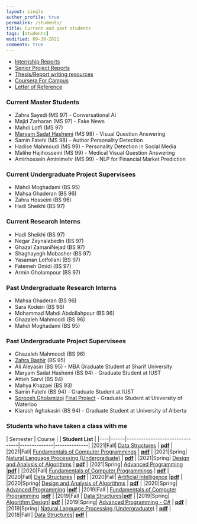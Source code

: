 ```yaml
---
layout: single
author_profile: true
permalink: /students/
title: Current and past students
tags: [students]
modified: 09-30-2021
comments: true
---
```


* [Internship Reports](/internship/)
* [Senior Project Reports](/projects/)
* [Thesis/Report writing resources](/writing/)
* [Coursera For Campus](/coursera/)
* [Letter of Reference](/reference/)

### Current Master Students
* Zahra Sayedi (MS 97) - Conversational AI
* Majid Zarharan (MS 97) - Fake News
* Mahdi Lotfi (MS 97)
* [Maryam Sadat Hashemi](https://maryamhashemi.github.io/) (MS 98) - Visual Question Answering
* Samin Fatehi (MS 98) - Author Personality Detection
* Hadise Mahmoudi (MS 99) - Personality Detection in Social Media
* Malihe Hajihosseini (MS 99) - Medical Visual Question Answering 
* Amirhossein Aminimehr (MS 99) - NLP for Financial Market Prediction

### Current Undergraduate Project Supervisees
* Mahdi Moghadami (BS 95)
* Mahsa Ghaderan (BS 96)
* Zahra Hosseini (BS 96)
* Hadi Sheikhi (BS 97)

<!-- 
Armin Gholampour
-->

### Current Research Interns
* Hadi Sheikhi (BS 97)
* Negar Zeynalabedin (BS 97)
* Ghazal ZamaniNejad (BS 97)
* Shaghayegh Mobasher (BS 97)
* Yasaman Lotfollahi (BS 97)
* Fatemeh Omidi (BS 97)
* Armin Gholampour (BS 97)

### Past Undergraduate Research Interns
* Mahsa Ghaderan (BS 96)
* Sara Kodeiri (BS 96)
* Mohammad Mahdi Abdollahpour (BS 96)
* Ghazaleh Mahmoodi (BS 96)
* Mahdi Moghadami (BS 95)

### Past Undergraduate Project Supervisees
* Ghazaleh Mahmoodi (BS 96)
* [Zahra Bashir](http://zahrabashir98.github.io/) (BS 95)
* Ali Aleyasin (BS 95) - MBA Graduate Student at Sharif University
* Maryam Sadat Hashemi (BS 94) - Graduate Student at IUST
* Attieh Sarvi (BS 94)
* Mahya Khazaei (BS 93)
* Samin Fatehi (BS 94) - Graduate Student at IUST
* [Soroosh Gholamizoj](https://sites.google.com/site/gholamisoroosh) [Final Project](/projects/sorooshgholami) - Graduate Student at University of Waterloo
* Kiarash Aghakasiri (BS 94) - Graduate Student at University of Alberta

### Students who have taken a class with me

|  Semester |       Course                   |              | **Student List**  |
|----|------|--------------------------------|--------------|--------------|
|2021|Fall| <a href="http://sauleh.github.io/ds00/">Data Structures</a> | **[pdf](../static_files/students/ds00011.pdf)** |
|2021|Fall| <a href="http://sauleh.github.io/fc00/">Fundamentals of Computer Programmings</a> | **[pdf]()** |
|2021|Spring| <a href="http://sauleh.github.io/nlp99/">Natural Language Processing (Undergraduate)</a> | **[pdf](../static_files/students/nlp99002.pdf)** |
|2021|Spring| <a href="http://sauleh.github.io/ad99/">Design and Analysis of Algorithms</a> | **[pdf](../static_files/students/ad99002.pdf)** |
|2021|Spring| <a href="http://sauleh.github.io/ap99/">Advanced Programming</a> |**[pdf](../static_files/students/ap99002.pdf)** |
|2020|Fall| <a href="http://sauleh.github.io/fc99/">Fundamentals of Computer Programmings</a> | **[pdf](../static_files/students/fc99001.pdf)** |
|2020|Fall| <a href="http://sauleh.github.io/ds98/">Data Structures</a> | **[pdf](../static_files/students/ds99001.pdf)** |
|2020|Fall| <a href="http://sauleh.github.io/ai99/">Artificial Intelligence</a> |**[pdf](../static_files/students/ai99001.pdf)** |
|2020|Spring| <a href="http://sauleh.github.io/ad98/">Design and Analysis of Algorithms</a> | **[pdf](../static_files/students/ad98992.pdf)** |
|2020|Spring| <a href="http://sauleh.github.io/ap98/">Advanced Programming</a> |**[pdf](../static_files/students/ap98992.pdf)** |
|2019|Fall  | <a href="http://sauleh.github.io/fc98/">Fundamentals of Computer Programming</a> |**[pdf](../static_files/students/fc98991.pdf)** |
|2019|Fall  | <a href="http://sauleh.github.io/ds98/">Data Structures</a>|**[pdf](../static_files/students/ds98991.pdf)** |
|2019|Spring| <a href="http://sauleh.github.io/ad97/">Algorithm Design</a>| **[pdf](../static_files/students/ad97982.pdf)** |
|2019|Spring| <a href="http://sauleh.github.io/ap97/">Advanced Programming - C#</a> | **[pdf](../static_files/students/ap97982.pdf)** |
|2019|Spring| <a href="http://sauleh.github.io/nlp97/">Natural Language Processing (Undergraduate)</a> | **[pdf](../static_files/students/nlp97982.pdf)** |
|2018|Fall  | <a href="http://sauleh.github.io/ds97/">Data Structures</a>| **[pdf](../static_files/students/ds97981.pdf)** |